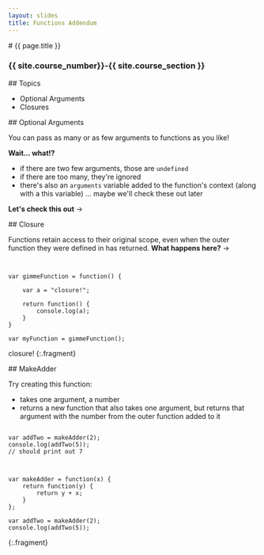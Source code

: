```yaml
---
layout: slides
title: Functions Addendum
---
```

<section markdown="block" class="intro-slide">
# {{ page.title }}

### {{ site.course_number}}-{{ site.course_section }}

<p><small></small></p>
</section>

<section markdown="block">
## Topics

* Optional Arguments
* Closures

	
</section>

<section markdown="block">
## Optional Arguments

You can pass as many or as few arguments to functions as you like!

__Wait... what!?__

* if there are two few arguments, those are <code>undefined</code>
* if there are too many, they're ignored
* there's also an <code>arguments</code> variable added to the function's context (along with a this variable) ... maybe we'll check these out later

__Let's check this out__ &rarr;
</section>

<section markdown="block">
## Closure

Functions retain access to their original scope, even when the outer function they were defined in has returned. __What happens here?__ &rarr;

<pre><code data-trim contenteditable>

var gimmeFunction = function() {

	var a = "closure!";

	return function() {
		console.log(a);
	}
}

var myFunction = gimmeFunction();
</code></pre>

closure!
{:.fragment}

</section>
<section markdown="block">
## MakeAdder

Try creating this function:

* takes one argument, a number
* returns a new function that also takes one argument, but returns that argument with the number from the outer function added to it

<pre><code data-trim contenteditable>
var addTwo = makeAdder(2);
console.log(addTwo(5));
// should print out 7
</code></pre>

<pre><code data-trim contenteditable>

var makeAdder = function(x) {
	return function(y) {
		return y + x;
	}
};

var addTwo = makeAdder(2);
console.log(addTwo(5));
</code></pre>
{:.fragment}
</section>
